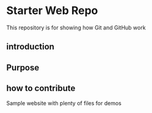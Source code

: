 # Starter Web Repo

This repository is for showing how Git and GitHub work
## introduction

## Purpose

## how to contribute
Sample website with plenty of files for demos